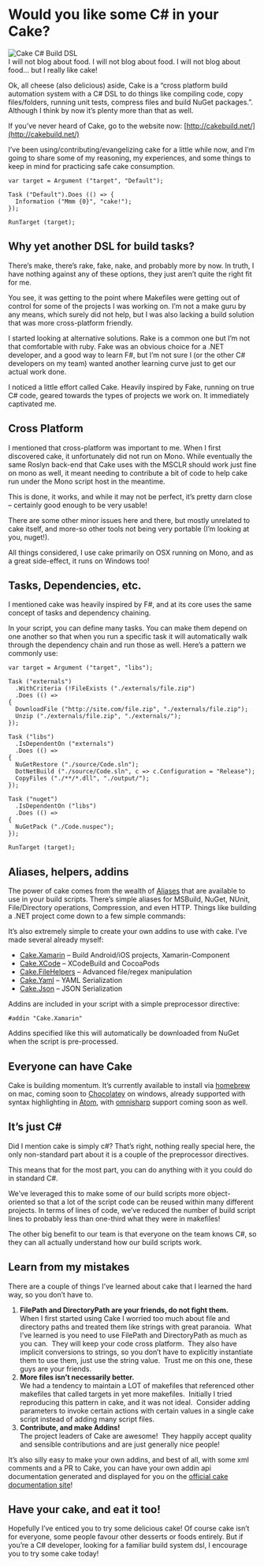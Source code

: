 # Would you like some C# in your Cake?

![Cake C# Build DSL](https://cdn.hashnode.com/res/hashnode/image/upload/v1666361396723/NmKlRjnbD.png)  
I will not blog about food. I will not blog about food. I will not blog about food… but I really like cake!

Ok, all cheese (also delicious) aside, Cake is a “cross platform build automation system with a C# DSL to do things like compiling code, copy files/folders, running unit tests, compress files and build NuGet packages.”. Although I think by now it’s plenty more than that as well.

If you’ve never heard of Cake, go to the website now: [http://cakebuild.net/](http://cakebuild.net/)

I’ve been using/contributing/evangelizing cake for a little while now, and I’m going to share some of my reasoning, my experiences, and some things to keep in mind for practicing safe cake consumption.

    var target = Argument ("target", "Default");
    
    Task ("Default").Does (() => {
      Information ("Mmm {0}", "cake!");
    });
    
    RunTarget (target);
    

Why yet another DSL for build tasks?
------------------------------------

There’s make, there’s rake, fake, nake, and probably more by now. In truth, I have nothing against any of these options, they just aren’t quite the right fit for me.

You see, it was getting to the point where Makefiles were getting out of control for some of the projects I was working on. I’m not a make guru by any means, which surely did not help, but I was also lacking a build solution that was more cross-platform friendly.

I started looking at alternative solutions. Rake is a common one but I’m not that comfortable with ruby. Fake was an obvious choice for a .NET developer, and a good way to learn F#, but I’m not sure I (or the other C# developers on my team) wanted another learning curve just to get our actual work done.

I noticed a little effort called Cake. Heavily inspired by Fake, running on true C# code, geared towards the types of projects we work on. It immediately captivated me.

Cross Platform
--------------

I mentioned that cross-platform was important to me. When I first discovered cake, it unfortunately did not run on Mono. While eventually the same Roslyn back-end that Cake uses with the MSCLR should work just fine on mono as well, it meant needing to contribute a bit of code to help cake run under the Mono script host in the meantime.

This is done, it works, and while it may not be perfect, it’s pretty darn close – certainly good enough to be very usable!

There are some other minor issues here and there, but mostly unrelated to cake itself, and more-so other tools not being very portable (I’m looking at you, nuget!).

All things considered, I use cake primarily on OSX running on Mono, and as a great side-effect, it runs on Windows too!

Tasks, Dependencies, etc.
-------------------------

I mentioned cake was heavily inspired by F#, and at its core uses the same concept of tasks and dependency chaining.

In your script, you can define many tasks. You can make them depend on one another so that when you run a specific task it will automatically walk through the dependency chain and run those as well. Here’s a pattern we commonly use:

    var target = Argument ("target", "libs");
    
    Task ("externals")
      .WithCriteria (!FileExists ("./externals/file.zip")
      .Does (() =>
    {
      DownloadFile ("http://site.com/file.zip", "./externals/file.zip");
      Unzip ("./externals/file.zip", "./externals/");
    });
    
    Task ("libs")
      .IsDependentOn ("externals")
      .Does (() =>
    {
      NuGetRestore ("./source/Code.sln");
      DotNetBuild ("./source/Code.sln", c => c.Configuration = "Release");
      CopyFiles ("./**/*.dll", "./output/");
    });
    
    Task ("nuget")
      .IsDependentOn ("libs")
      .Does (() => 
    {
      NuGetPack ("./Code.nuspec");
    });
    
    RunTarget (target);
    

Aliases, helpers, addins
------------------------

The power of cake comes from the wealth of [Aliases](http://cakebuild.net/dsl) that are available to use in your build scripts. There’s simple aliases for MSBuild, NuGet, NUnit, File/Directory operations, Compression, and even HTTP. Things like building a .NET project come down to a few simple commands:

It’s also extremely simple to create your own addins to use with cake. I’ve made several already myself:

*   [Cake.Xamarin](https://github.com/Redth/Cake.Xamarin) – Build Android/iOS projects, Xamarin-Component
*   [Cake.XCode](https://github.com/Redth/Cake.XCode) – XCodeBuild and CocoaPods
*   [Cake.FileHelpers](https://github.com/Redth/Cake.FileHelpers) – Advanced file/regex manipulation
*   [Cake.Yaml](https://github.com/Redth/Cake.Yaml) – YAML Serialization
*   [Cake.Json](https://github.com/Redth/Cake.Json) – JSON Serialization

Addins are included in your script with a simple preprocessor directive:

    #addin "Cake.Xamarin"
    

Addins specified like this will automatically be downloaded from NuGet when the script is pre-processed.

Everyone can have Cake
----------------------

Cake is building momentum. It’s currently available to install via [homebrew](http://brew.sh/) on mac, coming soon to [Chocolatey](https://chocolatey.org/) on windows, already supported with syntax highlighting in [Atom](https://atom.io/), with [omnisharp](https://github.com/OmniSharp/) support coming soon as well.

It’s just C#
------------

Did I mention cake is simply c#? That’s right, nothing really special here, the only non-standard part about it is a couple of the preprocessor directives.

This means that for the most part, you can do anything with it you could do in standard C#.

We’ve leveraged this to make some of our build scripts more object-oriented so that a lot of the script code can be reused within many different projects. In terms of lines of code, we’ve reduced the number of build script lines to probably less than one-third what they were in makefiles!

The other big benefit to our team is that everyone on the team knows C#, so they can all actually understand how our build scripts work.

Learn from my mistakes
----------------------

There are a couple of things I’ve learned about cake that I learned the hard way, so you don’t have to.

1.  **FilePath and DirectoryPath are your friends, do not fight them.**  
    When I first started using Cake I worried too much about file and directory paths and treated them like strings with great paranoia.  What I’ve learned is you need to use FilePath and DirectoryPath as much as you can.  They will keep your code cross platform.  They also have implicit conversions to strings, so you don’t have to explicitly instantiate them to use them, just use the string value.  Trust me on this one, these guys are your friends.
2.  **More files isn’t necessarily better.**  
    We had a tendency to maintain a LOT of makefiles that referenced other makefiles that called targets in yet more makefiles.  Initially I tried reproducing this pattern in cake, and it was not ideal.  Consider adding parameters to invoke certain actions with certain values in a single cake script instead of adding many script files.
3.  **Contribute, and make Addins!**  
    The project leaders of Cake are awesome!  They happily accept quality and sensible contributions and are just generally nice people!

It’s also silly easy to make your own addins, and best of all, with some xml comments and a PR to Cake, you can have your own addin api documentation generated and displayed for you on the [official cake documentation site](http://cakebuild.net/dsl)!

Have your cake, and eat it too!
-------------------------------

Hopefully I’ve enticed you to try some delicious cake! Of course cake isn’t for everyone, some people favour other desserts or foods entirely. But if you’re a C# developer, looking for a familiar build system dsl, I encourage you to try some cake today!